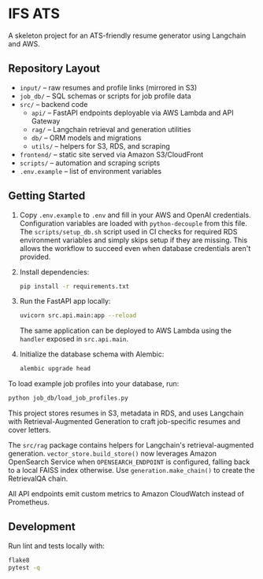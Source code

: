 # IFS ATS

A skeleton project for an ATS-friendly resume generator using Langchain and AWS.

## Repository Layout

- `input/` – raw resumes and profile links (mirrored in S3)
- `job_db/` – SQL schemas or scripts for job profile data
- `src/` – backend code
  - `api/` – FastAPI endpoints deployable via AWS Lambda and API Gateway
  - `rag/` – Langchain retrieval and generation utilities
  - `db/` – ORM models and migrations
  - `utils/` – helpers for S3, RDS, and scraping
- `frontend/` – static site served via Amazon S3/CloudFront
- `scripts/` – automation and scraping scripts
- `.env.example` – list of environment variables

## Getting Started

1. Copy `.env.example` to `.env` and fill in your AWS and OpenAI credentials.
   Configuration variables are loaded with `python-decouple` from this file.
The `scripts/setup_db.sh` script used in CI checks for required RDS environment
variables and simply skips setup if they are missing. This allows the workflow
to succeed even when database credentials aren't provided.

   
2. Install dependencies:
   ```bash
   pip install -r requirements.txt
   ```
3. Run the FastAPI app locally:
   ```bash
   uvicorn src.api.main:app --reload
   ```
   The same application can be deployed to AWS Lambda using the `handler` exposed in `src.api.main`.
4. Initialize the database schema with Alembic:
   ```bash
   alembic upgrade head
   ```
To load example job profiles into your database, run:
```bash
python job_db/load_job_profiles.py
```

This project stores resumes in S3, metadata in RDS, and uses Langchain with Retrieval-Augmented Generation to craft job-specific resumes and cover letters.

The `src/rag` package contains helpers for Langchain's retrieval-augmented generation. `vector_store.build_store()` now leverages Amazon OpenSearch Service when `OPENSEARCH_ENDPOINT` is configured, falling back to a local FAISS index otherwise. Use `generation.make_chain()` to create the RetrievalQA chain.

All API endpoints emit custom metrics to Amazon CloudWatch instead of Prometheus.

## Development

Run lint and tests locally with:
```bash
flake8
pytest -q
```
